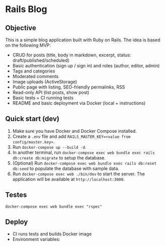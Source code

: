 # Rails Blog

## Objective
This is a simple blog application built with Ruby on Rails. The idea is based on the following MVP:

- CRUD for posts (title, body in markdown, excerpt, status: draft/published/scheduled)
- Basic authentication (sign up / sign in) and roles (author, editor, admin)
- Tags and categories
- Moderated comments
- Image uploads (ActiveStorage)
- Public page with listing, SEO-friendly permalinks, RSS
- Read-only API (list posts, show post)
- Basic tests + CI running tests
- README and basic deployment via Docker (local + instructions)

## Quick start (dev)
1. Make sure you have Docker and Docker Compose installed.
2. Create a `.env` file and add `RAILS_MASTER_KEY=<value from config/master.key>`.
3. Run `docker-compose up --build -d`.
4. In another terminal, run `docker-compose exec web bundle exec rails db:create db:migrate` to setup the database.
5. (Optional) Run `docker-compose exec web bundle exec rails db:reset db:seed` to populate the database with sample data.
6. Run `docker-compose exec web ./bin/dev` to start the server. The application will be available at `http://localhost:3000`.

## Testes
`docker-compose exec web bundle exec "rspec"`

## Deploy
- CI runs tests and builds Docker image
- Environment variables:
